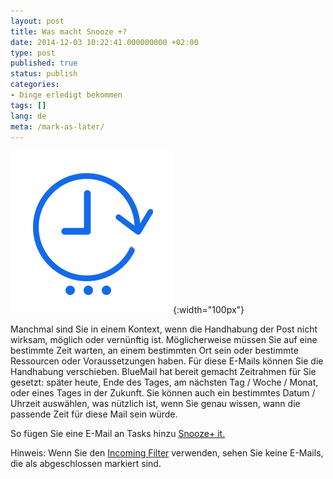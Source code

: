 ```yaml
---
layout: post
title: Was macht Snooze +?
date: 2014-12-03 10:22:41.000000000 +02:00
type: post
published: true
status: publish
categories:
- Dinge erledigt bekommen
tags: []
lang: de
meta: /mark-as-later/
---
```



![ic_action_later+](/assets/ic_action_later-.png){:width="100px"}

Manchmal sind Sie in einem Kontext, wenn die Handhabung der Post nicht wirksam, möglich oder vernünftig ist. Möglicherweise müssen Sie auf eine bestimmte Zeit warten, an einem bestimmten Ort sein oder bestimmte Ressourcen oder Voraussetzungen haben. Für diese E-Mails können Sie die Handhabung verschieben. BlueMail hat bereit gemacht Zeitrahmen für Sie gesetzt: später heute, Ende des Tages, am nächsten Tag / Woche / Monat, oder eines Tages in der Zukunft. Sie können auch ein bestimmtes Datum / Uhrzeit auswählen, was nützlich ist, wenn Sie genau wissen, wann die passende Zeit für diese Mail sein würde.

So fügen Sie eine E-Mail an Tasks hinzu [Snooze+ it.](/mark-an-email-as-later/)

Hinweis: Wenn Sie den [Incoming Filter](/top-bar-left-triangle-menu/) verwenden, sehen Sie keine E-Mails, die als abgeschlossen markiert sind.
